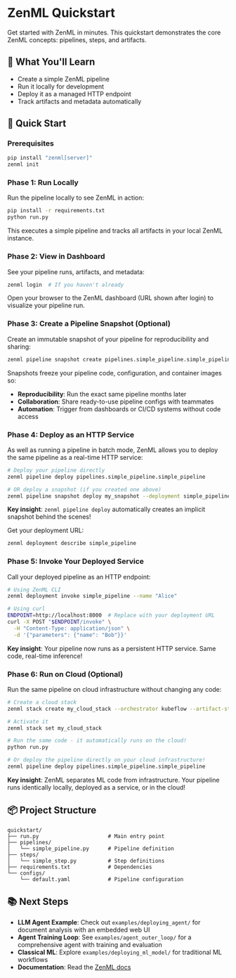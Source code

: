 # ZenML Quickstart

Get started with ZenML in minutes. This quickstart demonstrates the core ZenML concepts: pipelines, steps, and artifacts.

## 🎯 What You'll Learn

- Create a simple ZenML pipeline
- Run it locally for development
- Deploy it as a managed HTTP endpoint
- Track artifacts and metadata automatically

## 🚀 Quick Start

### Prerequisites

```bash
pip install "zenml[server]"
zenml init
```

### Phase 1: Run Locally

Run the pipeline locally to see ZenML in action:

```bash
pip install -r requirements.txt
python run.py
```

This executes a simple pipeline and tracks all artifacts in your local ZenML instance.

### Phase 2: View in Dashboard

See your pipeline runs, artifacts, and metadata:

```bash
zenml login  # If you haven't already
```

Open your browser to the ZenML dashboard (URL shown after login) to visualize your pipeline run.

### Phase 3: Create a Pipeline Snapshot (Optional)

Create an immutable snapshot of your pipeline for reproducibility and sharing:

```bash
zenml pipeline snapshot create pipelines.simple_pipeline.simple_pipeline --name my_snapshot
```

Snapshots freeze your pipeline code, configuration, and container images so:
- **Reproducibility**: Run the exact same pipeline months later
- **Collaboration**: Share ready-to-use pipeline configs with teammates
- **Automation**: Trigger from dashboards or CI/CD systems without code access

### Phase 4: Deploy as an HTTP Service

As well as running a pipeline in batch mode, ZenML allows you to deploy the same pipeline as a real-time HTTP service:

```bash
# Deploy your pipeline directly
zenml pipeline deploy pipelines.simple_pipeline.simple_pipeline

# OR deploy a snapshot (if you created one above)
zenml pipeline snapshot deploy my_snapshot --deployment simple_pipeline
```

**Key insight**: `zenml pipeline deploy` automatically creates an implicit snapshot behind the scenes!

Get your deployment URL:

```bash
zenml deployment describe simple_pipeline
```

### Phase 5: Invoke Your Deployed Service

Call your deployed pipeline as an HTTP endpoint:

```bash
# Using ZenML CLI
zenml deployment invoke simple_pipeline --name "Alice"

# Using curl
ENDPOINT=http://localhost:8000  # Replace with your deployment URL
curl -X POST "$ENDPOINT/invoke" \
  -H "Content-Type: application/json" \
  -d '{"parameters": {"name": "Bob"}}'
```

**Key insight**: Your pipeline now runs as a persistent HTTP service. Same code, real-time inference!

### Phase 6: Run on Cloud (Optional)

Run the same pipeline on cloud infrastructure without changing any code:

```bash
# Create a cloud stack
zenml stack create my_cloud_stack --orchestrator kubeflow --artifact-store s3 --deployer aws...

# Activate it
zenml stack set my_cloud_stack

# Run the same code - it automatically runs on the cloud!
python run.py

# Or deploy the pipeline directly on your cloud infrastructure!
zenml pipeline deploy pipelines.simple_pipeline.simple_pipeline
```

**Key insight**: ZenML separates ML code from infrastructure. Your pipeline runs identically locally, deployed as a service, or in the cloud!

## 📦 Project Structure

```
quickstart/
├── run.py                      # Main entry point
├── pipelines/
│   └── simple_pipeline.py      # Pipeline definition
├── steps/
│   └── simple_step.py          # Step definitions
├── requirements.txt            # Dependencies
└── configs/
    └── default.yaml            # Pipeline configuration
```

## 📚 Next Steps

- **LLM Agent Example**: Check out `examples/deploying_agent/` for document analysis with an embedded web UI
- **Agent Training Loop**: See `examples/agent_outer_loop/` for a comprehensive agent with training and evaluation
- **Classical ML**: Explore `examples/deploying_ml_model/` for traditional ML workflows
- **Documentation**: Read the [ZenML docs](https://docs.zenml.io/)

